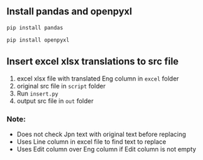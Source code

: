 ## Install pandas and openpyxl

```
pip install pandas
```

```
pip install openpyxl
```


## Insert excel xlsx translations to src file

1. excel xlsx file with translated Eng column in `excel` folder
2. original src file in `script` folder
3. Run `insert.py`
4. output src file in `out` folder


### Note:
- Does not check Jpn text with original text before replacing
- Uses Line column in excel file to find text to replace
- Uses Edit column over Eng column if Edit column is not empty
